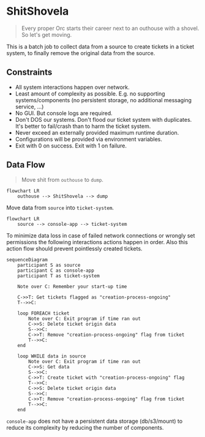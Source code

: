 # ShitShovela

> Every proper Orc starts their career next to an outhouse with a shovel.
> So let's get moving.

This is a batch job to collect data from a source to create tickets in a
ticket system, to finally remove the original data from the source.


## Constraints
- All system interactions happen over network.
- Least amount of complexity as possible. E.g. no supporting 
    systems/components (no persistent storage, no additional messaging
    service, ...)
- No GUI. But console logs are required.
- Don't DOS our systems. Don't flood our ticket system with duplicates. It's
    better to fail/crash than to harm the ticket system.
- Never exceed an externally provided maximum runtime duration.
- Configurations will be provided via environment variables.
- Exit with 0 on success. Exit with 1 on failure.


## Data Flow
> Move shit from `outhouse` to `dump`.
```mermaid
flowchart LR
    outhouse --> ShitShovela --> dump
```

Move data from `source` into `ticket-system`.
```mermaid
flowchart LR
    source --> console-app --> ticket-system
```

To minimize data loss in case of failed network connections or wrongly set
permissions the following interactions actions happen in order. Also
this action flow should prevent pointlessly created tickets.

```mermaid
sequenceDiagram
    participant S as source
    participant C as console-app
    participant T as ticket-system

    Note over C: Remember your start-up time

    C->>T: Get tickets flagged as "creation-process-ongoing"
    T-->>C: 

    loop FOREACH ticket
        Note over C: Exit program if time ran out
        C->>S: Delete ticket origin data
        S-->>C: 
        C->>T: Remove "creation-process-ongoing" flag from ticket
        T-->>C: 
    end

    loop WHILE data in source
        Note over C: Exit program if time ran out
        C->>S: Get data
        S-->>C: 
        C->>T: Create ticket with "creation-process-ongoing" flag
        T-->>C: 
        C->>S: Delete ticket origin data
        S-->>C: 
        C->>T: Remove "creation-process-ongoing" flag from ticket
        T-->>C: 
    end
```

`console-app` does not have a persistent data storage (db/s3/mount) to reduce 
its complexity by reducing the number of components.
